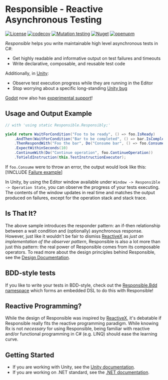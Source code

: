 # Responsible - Reactive Asynchronous Testing

[![License](https://img.shields.io/github/license/sbergen/Responsible.svg)](https://github.com/sbergen/Responsible/blob/main/LICENSE)
[![codecov](https://codecov.io/gh/sbergen/Responsible/branch/main/graph/badge.svg)](https://codecov.io/gh/sbergen/Responsible)
[![Mutation testing](https://img.shields.io/endpoint?url=https%3A%2F%2Fbadge-api.stryker-mutator.io%2Fgithub.com%2Fsbergen%2FResponsible%2Fmain)](https://dashboard.stryker-mutator.io/reports/github.com/sbergen/Responsible/main)
[![Nuget](https://img.shields.io/nuget/v/Beatwaves.Responsible)](http://nuget.org/packages/Beatwaves.Responsible)
[![openupm](https://img.shields.io/npm/v/com.beatwaves.responsible?label=openupm&registry_uri=https://package.openupm.com)](https://openupm.com/packages/com.beatwaves.responsible/)

*Responsible* helps you write maintainable high level asynchronous tests in C#:
* Get highly readable and informative output on test failures and timeouts
* Write declarative, composable, and reusable test code

Additionally, in [Unity](https://unity.com/):
* Observe test execution progress while they are running in the Editor
* Stop worrying about a specific long-standing [Unity bug](https://issuetracker.unity3d.com/issues/unitytests-do-not-fail-when-nested-coroutines-throws-an-exception)

[Godot](https://godotengine.org/) now also has [experimental support](godot.md)!

## Usage and Output Example

```cs
// with 'using static Responsible.Responsibly;'

yield return WaitForCondition("Foo to be ready", () => foo.IsReady)
    .AndThen(WaitForCondition("Bar to be completed", () => bar.IsCompleted))
    .ThenRespondWith("Foo the bar", Do("Consume bar", () => foo.Consume(bar)))
    .ExpectWithinSeconds(10)
    .ContinueWith(Do("Continue operation", foo.ContinueOperation))
    .ToYieldInstruction(this.TestInstructionExecutor);
```

If `foo.Consume` were to throw an error, the output would look like this:
[!INCLUDE [Failure example](failure.md)]

In Unity, by using the Editor window available under `Window -> Responsible -> Operation State`,
you can observe the progress of your tests executing.
The contents of the window updates in real time and matches the output produced on failures,
except for the operation stack and stack trace.

## Is That It?

The above sample introduces the responder pattern:
an if-then relationship between a wait condition and (optionally) asynchronous response.
However, just like it wouldn't be fair to dismiss [ReactiveX](http://reactivex.io/)
as *just an implementation of the observer pattern*,
Responsible is also a lot more than just this pattern:
the real power of Responsible comes from its composable operators.
To read more about the design principles behind Responsible,
see the [Design Documentation](design.md).

## BDD-style tests

If you like to write your tests in BDD-style,
check out the [Responsible.Bdd namespace](xref:Responsible.Bdd)
which forms an embedded DSL to do this with Responsible!

## Reactive Programming?

While the design of Responsible was inspired by [ReactiveX](http://reactivex.io/),
it's debatable if Responsible really fits the reactive programming paradigm.
While knowing Rx is not *necessary* for using Responsible,
being familiar with reactive and/or functional programming in C# (e.g. LINQ)
should ease the learning curve.

## Getting Started

* If you are working with Unity, see the [Unity documentation](unity.md).
* If you are working on .NET standard, see the [.NET documentation](dotnet.md).
